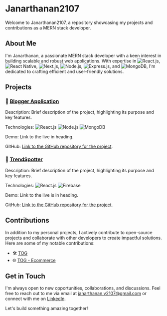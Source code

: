 # Janarthanan2107

Welcome to Janarthanan2107, a repository showcasing my projects and contributions as a MERN stack developer.

## About Me

I'm Janarthanan, a passionate MERN stack developer with a keen interest in building scalable and robust web applications. With expertise in ![React.js](https://img.shields.io/badge/React.js-61DAFB?style=flat-square&logo=React&logoColor=white), ![React Native](https://img.shields.io/badge/React_Native-61DAFB?style=flat-square&logo=React&logoColor=white), ![Next.js](https://img.shields.io/badge/Next.js-000000?style=flat-square&logo=Next.js&logoColor=white), ![Node.js](https://img.shields.io/badge/Node.js-339933?style=flat-square&logo=Node.js&logoColor=white), ![Express.js](https://img.shields.io/badge/Express.js-000000?style=flat-square&logo=Express&logoColor=white), and ![MongoDB](https://img.shields.io/badge/MongoDB-47A248?style=flat-square&logo=MongoDB&logoColor=white), I'm dedicated to crafting efficient and user-friendly solutions.

## Projects

### 🚀 [Blogger Application](https://blogg-sharing.netlify.app/)

Description: Brief description of the project, highlighting its purpose and key features.

Technologies: ![React.js](https://img.shields.io/badge/React.js-61DAFB?style=flat-square&logo=React&logoColor=white) ![Node.js](https://img.shields.io/badge/Node.js-339933?style=flat-square&logo=Node.js&logoColor=white) ![MongoDB](https://img.shields.io/badge/MongoDB-47A248?style=flat-square&logo=MongoDB&logoColor=white)

Demo: Link to the live in heading.

GitHub: [Link to the GitHub repository for the project](https://github.com/Janarthanan2107/Blogger-Full-Stack-Client.git).

### 🌟 [TrendSpotter](https://trendspotter-mens-fashion.netlify.app/)

Description: Brief description of the project, highlighting its purpose and key features.

Technologies: ![React.js](https://img.shields.io/badge/React.js-61DAFB?style=flat-square&logo=React&logoColor=white) ![Firebase](https://img.shields.io/badge/Firebase-FFCA28?style=flat-square&logo=Firebase&logoColor=white)

Demo: Link to the live is in heading.

GitHub: [Link to the GitHub repository for the project](https://github.com/Janarthanan2107/Trend-Spotter-React.git).


## Contributions

In addition to my personal projects, I actively contribute to open-source projects and collaborate with other developers to create impactful solutions. Here are some of my notable contributions:

- 🛠️ [TOG](Contribution_1_Link)
- 🌐 [TOG - Ecommerce](Contribution_2_Link)

## Get in Touch

I'm always open to new opportunities, collaborations, and discussions. Feel free to reach out to me via email at [janarthanan.v2107@gmail.com](mailto:janarthanan.v2107@gmail.com) or connect with me on [LinkedIn](www.linkedin.com/in/janarthanan-v-fullstackdeveloper).

Let's build something amazing together!
